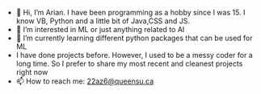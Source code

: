- 👋 Hi, I’m Arian. I have been programming as a hobby since I was 15. I know VB, Python and a little bit of Java,CSS and JS. 
- 👀 I’m interested in ML or just anything related to AI
- 🌱 I’m currently learning different python packages that can be used for ML
- I have done projects before. However, I used to be a messy coder for a long time. So I prefer to share my most recent and cleanest projects right now
- 📫 How to reach me: 22az6@queensu.ca

<!---
Arianzf/Arianzf is a ✨ special ✨ repository because its `README.md` (this file) appears on your GitHub profile.
You can click the Preview link to take a look at your changes.
--->
